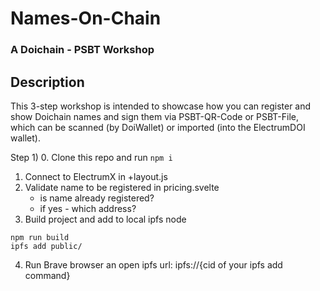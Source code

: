 # Names-On-Chain 
### A Doichain - PSBT Workshop

## Description
This 3-step workshop is intended to showcase how you can register and show Doichain names and sign them via PSBT-QR-Code or PSBT-File, 
which can be scanned (by DoiWallet) or imported (into the ElectrumDOI wallet).

Step 1)
0. Clone this repo and run ```npm i``` 
1. Connect to ElectrumX in +layout.js
2. Validate name to be registered in pricing.svelte
   - is name already registered? 
   - if yes - which address?
3. Build project and add to local ipfs node
```
npm run build
ipfs add public/
```
4. Run Brave browser an open ipfs url: ipfs://{cid of your ipfs add command}